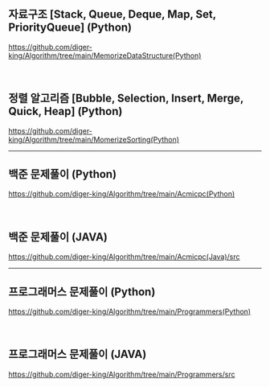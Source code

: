 ## 자료구조 [Stack, Queue, Deque, Map, Set, PriorityQueue] (Python)
https://github.com/diger-king/Algorithm/tree/main/MemorizeDataStructure(Python)

<br>

## 정렬 알고리즘 [Bubble, Selection, Insert, Merge, Quick, Heap] (Python)
https://github.com/diger-king/Algorithm/tree/main/MomerizeSorting(Python)

---

## 백준 문제풀이 (Python)
https://github.com/diger-king/Algorithm/tree/main/Acmicpc(Python)

<br>

## 백준 문제풀이 (JAVA)
https://github.com/diger-king/Algorithm/tree/main/Acmicpc(Java)/src

---

## 프로그래머스 문제풀이 (Python)
https://github.com/diger-king/Algorithm/tree/main/Programmers(Python)

<br>

## 프로그래머스 문제풀이 (JAVA)
https://github.com/diger-king/Algorithm/tree/main/Programmers/src
